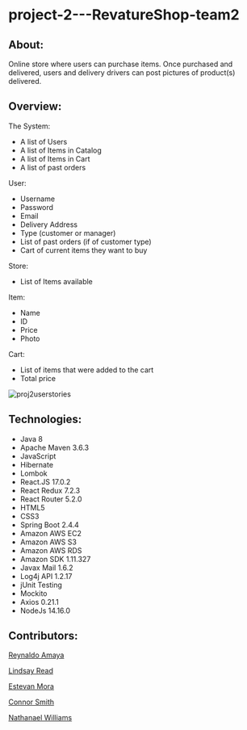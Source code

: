 # project-2---RevatureShop-team2

## About:

Online store where users can purchase items. Once purchased and delivered, users and delivery drivers can post pictures of product(s) delivered.

## Overview:

The System:
- A list of Users
- A list of Items in Catalog 
- A list of Items in Cart
- A list of past orders

User:
- Username
- Password
- Email
- Delivery Address
- Type (customer or manager)
- List of past orders (if of customer type)
- Cart of current items they want to buy

Store:
- List of Items available

Item:
- Name
- ID
- Price
- Photo

Cart:
- List of items that were added to the cart
- Total price


![proj2userstories](https://user-images.githubusercontent.com/65792127/112054769-97144d00-8b1b-11eb-8471-5fec0e2cffe4.png)


## Technologies:

- Java 8
- Apache Maven 3.6.3
- JavaScript
- Hibernate
- Lombok
- React.JS 17.0.2
- React Redux 7.2.3
- React Router 5.2.0
- HTML5
- CSS3
- Spring Boot 2.4.4
- Amazon AWS EC2
- Amazon AWS S3
- Amazon AWS RDS
- Amazon SDK 1.11.327
- Javax Mail 1.6.2
- Log4j API 1.2.17
- jUnit Testing
- Mockito
- Axios 0.21.1
- NodeJs 14.16.0


## Contributors:

[Reynaldo Amaya](https://github.com/ReyA105)

[Lindsay Read](https://github.com/lindsayread)

[Estevan Mora](https://github.com/poraltic)

[Connor Smith](https://github.com/smithium)

[Nathanael Williams](https://github.com/nathanael567)
